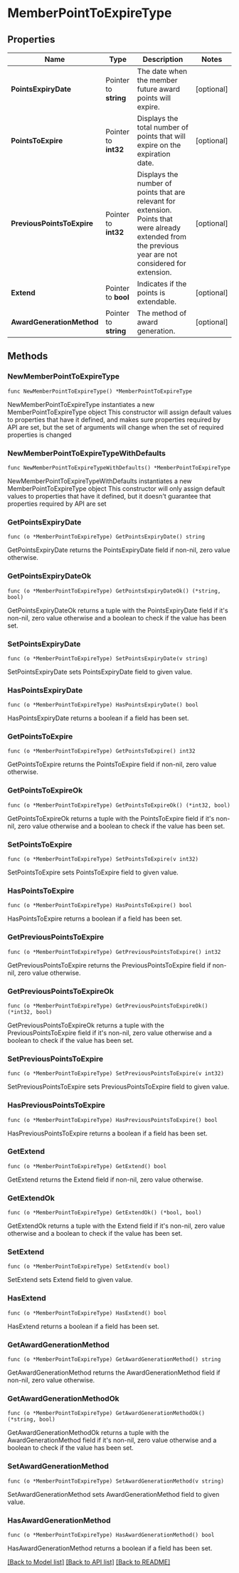 # MemberPointToExpireType

## Properties

Name | Type | Description | Notes
------------ | ------------- | ------------- | -------------
**PointsExpiryDate** | Pointer to **string** | The date when the member future award points will expire. | [optional] 
**PointsToExpire** | Pointer to **int32** | Displays the total number of points that will expire on the expiration date. | [optional] 
**PreviousPointsToExpire** | Pointer to **int32** | Displays the number of points that are relevant for extension. Points that were already extended from the previous year are not considered for extension. | [optional] 
**Extend** | Pointer to **bool** | Indicates if the points is extendable. | [optional] 
**AwardGenerationMethod** | Pointer to **string** | The method of award generation. | [optional] 

## Methods

### NewMemberPointToExpireType

`func NewMemberPointToExpireType() *MemberPointToExpireType`

NewMemberPointToExpireType instantiates a new MemberPointToExpireType object
This constructor will assign default values to properties that have it defined,
and makes sure properties required by API are set, but the set of arguments
will change when the set of required properties is changed

### NewMemberPointToExpireTypeWithDefaults

`func NewMemberPointToExpireTypeWithDefaults() *MemberPointToExpireType`

NewMemberPointToExpireTypeWithDefaults instantiates a new MemberPointToExpireType object
This constructor will only assign default values to properties that have it defined,
but it doesn't guarantee that properties required by API are set

### GetPointsExpiryDate

`func (o *MemberPointToExpireType) GetPointsExpiryDate() string`

GetPointsExpiryDate returns the PointsExpiryDate field if non-nil, zero value otherwise.

### GetPointsExpiryDateOk

`func (o *MemberPointToExpireType) GetPointsExpiryDateOk() (*string, bool)`

GetPointsExpiryDateOk returns a tuple with the PointsExpiryDate field if it's non-nil, zero value otherwise
and a boolean to check if the value has been set.

### SetPointsExpiryDate

`func (o *MemberPointToExpireType) SetPointsExpiryDate(v string)`

SetPointsExpiryDate sets PointsExpiryDate field to given value.

### HasPointsExpiryDate

`func (o *MemberPointToExpireType) HasPointsExpiryDate() bool`

HasPointsExpiryDate returns a boolean if a field has been set.

### GetPointsToExpire

`func (o *MemberPointToExpireType) GetPointsToExpire() int32`

GetPointsToExpire returns the PointsToExpire field if non-nil, zero value otherwise.

### GetPointsToExpireOk

`func (o *MemberPointToExpireType) GetPointsToExpireOk() (*int32, bool)`

GetPointsToExpireOk returns a tuple with the PointsToExpire field if it's non-nil, zero value otherwise
and a boolean to check if the value has been set.

### SetPointsToExpire

`func (o *MemberPointToExpireType) SetPointsToExpire(v int32)`

SetPointsToExpire sets PointsToExpire field to given value.

### HasPointsToExpire

`func (o *MemberPointToExpireType) HasPointsToExpire() bool`

HasPointsToExpire returns a boolean if a field has been set.

### GetPreviousPointsToExpire

`func (o *MemberPointToExpireType) GetPreviousPointsToExpire() int32`

GetPreviousPointsToExpire returns the PreviousPointsToExpire field if non-nil, zero value otherwise.

### GetPreviousPointsToExpireOk

`func (o *MemberPointToExpireType) GetPreviousPointsToExpireOk() (*int32, bool)`

GetPreviousPointsToExpireOk returns a tuple with the PreviousPointsToExpire field if it's non-nil, zero value otherwise
and a boolean to check if the value has been set.

### SetPreviousPointsToExpire

`func (o *MemberPointToExpireType) SetPreviousPointsToExpire(v int32)`

SetPreviousPointsToExpire sets PreviousPointsToExpire field to given value.

### HasPreviousPointsToExpire

`func (o *MemberPointToExpireType) HasPreviousPointsToExpire() bool`

HasPreviousPointsToExpire returns a boolean if a field has been set.

### GetExtend

`func (o *MemberPointToExpireType) GetExtend() bool`

GetExtend returns the Extend field if non-nil, zero value otherwise.

### GetExtendOk

`func (o *MemberPointToExpireType) GetExtendOk() (*bool, bool)`

GetExtendOk returns a tuple with the Extend field if it's non-nil, zero value otherwise
and a boolean to check if the value has been set.

### SetExtend

`func (o *MemberPointToExpireType) SetExtend(v bool)`

SetExtend sets Extend field to given value.

### HasExtend

`func (o *MemberPointToExpireType) HasExtend() bool`

HasExtend returns a boolean if a field has been set.

### GetAwardGenerationMethod

`func (o *MemberPointToExpireType) GetAwardGenerationMethod() string`

GetAwardGenerationMethod returns the AwardGenerationMethod field if non-nil, zero value otherwise.

### GetAwardGenerationMethodOk

`func (o *MemberPointToExpireType) GetAwardGenerationMethodOk() (*string, bool)`

GetAwardGenerationMethodOk returns a tuple with the AwardGenerationMethod field if it's non-nil, zero value otherwise
and a boolean to check if the value has been set.

### SetAwardGenerationMethod

`func (o *MemberPointToExpireType) SetAwardGenerationMethod(v string)`

SetAwardGenerationMethod sets AwardGenerationMethod field to given value.

### HasAwardGenerationMethod

`func (o *MemberPointToExpireType) HasAwardGenerationMethod() bool`

HasAwardGenerationMethod returns a boolean if a field has been set.


[[Back to Model list]](../README.md#documentation-for-models) [[Back to API list]](../README.md#documentation-for-api-endpoints) [[Back to README]](../README.md)


